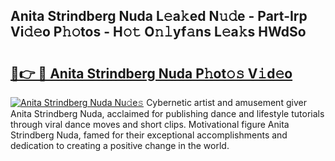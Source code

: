 ## Anita Strindberg Nuda L𝚎a𝚔ed N𝚞𝚍e - Part-Irp Vi𝚍𝚎o P𝚑𝚘tos - H𝚘𝚝 O𝚗𝚕yf𝚊ns L𝚎a𝚔s HWdSo

# <h2><a href="http://kfbk0ag.oniu.top/?m=Anita+Strindberg+Nuda">🔗👉 🔴 Anita Strindberg Nuda P𝚑ot𝚘𝚜 V𝚒d𝚎o</a></h2>

[![Anita Strindberg Nuda Nu𝚍e𝚜](https://i.imgur.com/0qMVB7G.gif)](http://kfbk0ag.oniu.top/?m=Anita+Strindberg+Nuda)
Cybernetic artist and amusement giver Anita Strindberg Nuda, acclaimed for publishing dance and lifestyle tutorials through viral dance moves and short clips. Motivational figure Anita Strindberg Nuda, famed for their exceptional accomplishments and dedication to creating a positive change in the world.  
